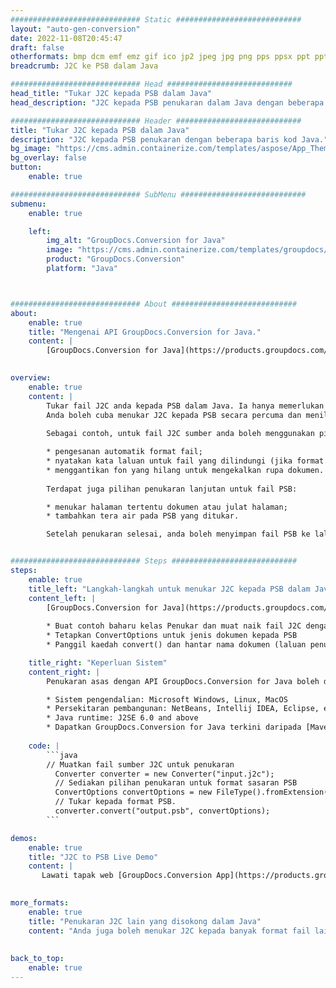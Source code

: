 ```yaml
---
############################# Static ############################
layout: "auto-gen-conversion"
date: 2022-11-08T20:45:47
draft: false
otherformats: bmp dcm emf emz gif ico jp2 jpeg jpg png pps ppsx ppt pptx psb psd svg svgz tga tif tiff webp wmf wmz
breadcrumb: J2C ke PSB dalam Java

############################# Head ############################
head_title: "Tukar J2C kepada PSB dalam Java"
head_description: "J2C kepada PSB penukaran dalam Java dengan beberapa baris kod. Tukar lebih 160 format fail menggunakan API penukaran dokumen GroupDocs untuk Java"

############################# Header ############################
title: "Tukar J2C kepada PSB dalam Java"
description: "J2C kepada PSB penukaran dengan beberapa baris kod Java."
bg_image: "https://cms.admin.containerize.com/templates/aspose/App_Themes/V3/images/bg/header1.png"
bg_overlay: false
button:
    enable: true

############################# SubMenu ############################
submenu:
    enable: true

    left:
        img_alt: "GroupDocs.Conversion for Java"
        image: "https://cms.admin.containerize.com/templates/groupdocs/images/product-logos/90x90-noborder/groupdocs-conversion-java.png"
        product: "GroupDocs.Conversion"
        platform: "Java"



############################# About ############################
about:
    enable: true
    title: "Mengenai API GroupDocs.Conversion for Java."
    content: |
        [GroupDocs.Conversion for Java](https://products.groupdocs.com/conversion/java/) ialah API penukaran format fail lanjutan untuk menukar antara imej popular dan format dokumen seperti Microsoft Office, OpenDocument, PDF, HTML, e-mel, CAD. dan banyak lagi dengan hanya beberapa baris kod. API asli secara automatik mengesan format dokumen asal dan menawarkan banyak pilihan untuk menyesuaikan dokumen yang ditukar. Bersama-sama dengan fungsi mengekstrak maklumat daripada dokumen, ia juga menyokong caching hasil penukaran ke cakera tempatan secara lalai. Walau bagaimanapun, sebarang jenis storan cache boleh disokong dengan melaksanakan antara muka yang sesuai - Amazon S3, Dropbox, Google Drive, Windows Azure, Reddis atau mana-mana yang lain.
    

overview:
    enable: true
    content: |
        Tukar fail J2C anda kepada PSB dalam Java. Ia hanya memerlukan beberapa baris kod Java pada mana-mana platform pilihan anda, seperti Windows, Linux, macOS.
        Anda boleh cuba menukar J2C kepada PSB secara percuma dan menilai kualiti hasil penukaran. Bersama-sama dengan skrip penukaran fail mudah, anda boleh mencuba pilihan yang lebih canggih untuk memuatkan fail sumber J2C dan menyimpan output PSB. 
        
        Sebagai contoh, untuk fail J2C sumber anda boleh menggunakan pilihan pemuatan berikut:

        * pengesanan automatik format fail;
        * nyatakan kata laluan untuk fail yang dilindungi (jika format fail menyokongnya);
        * menggantikan fon yang hilang untuk mengekalkan rupa dokumen.
        
        Terdapat juga pilihan penukaran lanjutan untuk fail PSB:

        * menukar halaman tertentu dokumen atau julat halaman;
        * tambahkan tera air pada PSB yang ditukar.

        Setelah penukaran selesai, anda boleh menyimpan fail PSB ke laluan fail setempat anda atau ke mana-mana storan pihak ketiga seperti FTP, Amazon S3, Google Drive, Dropbox dll. Sila ambil perhatian - untuk menukar J2C kepada PSB, anda tidak perlu memasang sebarang perisian tambahan, seperti MS Office, Open Office, Adobe Acrobat Reader dsb.


############################# Steps ############################
steps:
    enable: true
    title_left: "Langkah-langkah untuk menukar J2C kepada PSB dalam Java"
    content_left: |
        [GroupDocs.Conversion for Java](https://products.groupdocs.com/conversion/java/) membenarkan pembangun menukar fail J2C kepada PSB dengan mudah dengan beberapa baris kod.
        
        * Buat contoh baharu kelas Penukar dan muat naik fail J2C dengan laluan penuh
        * Tetapkan ConvertOptions untuk jenis dokumen kepada PSB
        * Panggil kaedah convert() dan hantar nama dokumen (laluan penuh) dan format (PSB) sebagai parameter

    title_right: "Keperluan Sistem"
    content_right: |
        Penukaran asas dengan API GroupDocs.Conversion for Java boleh dilakukan dengan hanya beberapa baris kod. API kami disokong pada semua platform dan sistem pengendalian utama. Sebelum melaksanakan kod di bawah, pastikan anda mempunyai prasyarat berikut dipasang pada sistem anda.

        * Sistem pengendalian: Microsoft Windows, Linux, MacOS
        * Persekitaran pembangunan: NetBeans, Intellij IDEA, Eclipse, etc.
        * Java runtime: J2SE 6.0 and above
        * Dapatkan GroupDocs.Conversion for Java terkini daripada [Maven](https://repository.groupdocs.com/webapp/#/artifacts/browse/tree/General/repo/com/groupdocs/groupdocs-conversion)
         
    code: |
        ```java    
        // Muatkan fail sumber J2C untuk penukaran
          Converter converter = new Converter("input.j2c");
          // Sediakan pilihan penukaran untuk format sasaran PSB
          ConvertOptions convertOptions = new FileType().fromExtension("psb").getConvertOptions();
          // Tukar kepada format PSB.
          converter.convert("output.psb", convertOptions);
        ```

demos:
    enable: true
    title: "J2C to PSB Live Demo"
    content: |
       Lawati tapak web [GroupDocs.Conversion App](https://products.groupdocs.app/conversion/family) kami dan cuba J2C kepada PSB penukaran sekarang. Demo percuma mempunyai faedah berikut
          

more_formats:
    enable: true
    title: "Penukaran J2C lain yang disokong dalam Java"
    content: "Anda juga boleh menukar J2C kepada banyak format fail lain. Sila lihat senarai di bawah."
       
       
back_to_top:
    enable: true
---
```


